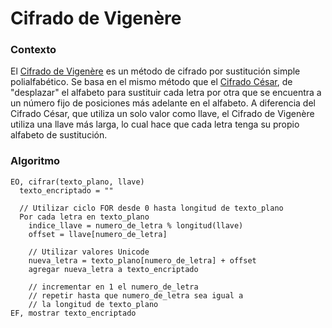 # Cifrado de Vigenère

### Contexto

El [Cifrado de Vigenère](https://es.wikipedia.org/wiki/Cifrado_de_Vigen%C3%A8re) es un método de cifrado por sustitución simple polialfabético. Se basa en el mismo método que el [Cifrado César](https://es.wikipedia.org/wiki/Cifrado_C%C3%A9sar), de "desplazar" el alfabeto para sustituir cada letra por otra que se encuentra a un número fijo de posiciones más adelante en el alfabeto. A diferencia del Cifrado César, que utiliza un solo valor como llave, el Cifrado de Vigenère utiliza una llave más larga, lo cual hace que cada letra tenga su propio alfabeto de sustitución.

### Algoritmo

```
EO, cifrar(texto_plano, llave)
  texto_encriptado = ""

  // Utilizar ciclo FOR desde 0 hasta longitud de texto_plano
  Por cada letra en texto_plano
    indice_llave = numero_de_letra % longitud(llave)
    offset = llave[numero_de_letra]

    // Utilizar valores Unicode
    nueva_letra = texto_plano[numero_de_letra] + offset
    agregar nueva_letra a texto_encriptado

    // incrementar en 1 el numero_de_letra
    // repetir hasta que numero_de_letra sea igual a
    // la longitud de texto_plano
EF, mostrar texto_encriptado
```
